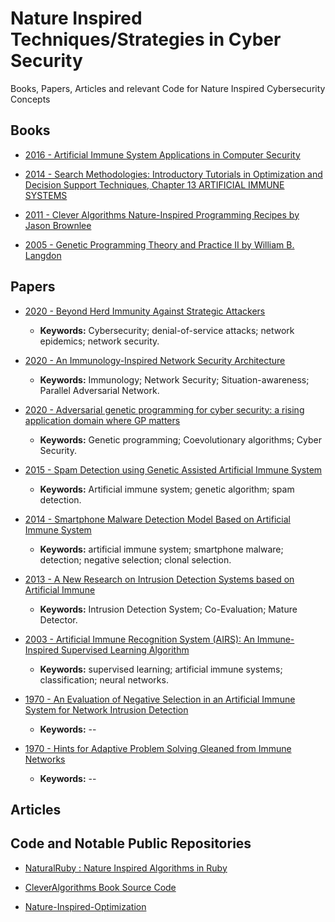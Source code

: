 # Nature Inspired Techniques/Strategies in Cyber Security
Books, Papers, Articles and relevant Code for Nature Inspired Cybersecurity Concepts


## Books
* [2016 - Artificial Immune System Applications in Computer Security](https://github.com/Saket-Upadhyay/Naure-Inspired-Techniques-Strategies-in-Cybersecurity/blob/master/DATA/Books_Chapters/Artificial%20Immune%20System%20Applications%20in%20Computer%20Security%20by%20Ying%20Tan%20(z-lib.org).pdf)
  
 * [2014 - Search Methodologies: Introductory Tutorials in
Optimization and Decision Support Techniques, Chapter 13 ARTIFICIAL IMMUNE SYSTEMS](https://github.com/Saket-Upadhyay/Naure-Inspired-Techniques-Strategies-in-Cybersecurity/blob/master/DATA/Books_Chapters/CH13%20ARTIFICIAL%20IMMUNE%20SYSTEMS.pdf)
 
 
* [2011 - Clever Algorithms Nature-Inspired Programming Recipes by Jason Brownlee](https://github.com/Saket-Upadhyay/Naure-Inspired-Techniques-Strategies-in-Cybersecurity/blob/master/DATA/Books_Chapters/Clever%20Algorithms%20Nature-Inspired%20Programming%20Recipes%20by%20Jason%20Brownlee%20(z-lib.org).pdf)

* [2005 - Genetic Programming
Theory and Practice II by William B. Langdon](https://github.com/Saket-Upadhyay/Naure-Inspired-Techniques-Strategies-in-Cybersecurity/blob/master/DATA/Books_Chapters/Genetic%20Programming%20and%20Data%20Structures%20Genetic%20Programming%20%2B%20Data%20Structures%20Automatic%20Programming%20by%20William%20B.%20Langdon%20(z-lib.org).pdf)

   

   
## Papers
* [2020 - Beyond Herd Immunity Against Strategic Attackers](https://github.com/Saket-Upadhyay/Nature-Inspired-Cybersecurity/blob/master/DATA/Papers/Beyond%20Herd%20Immunity%20Against.pdf)
   * **Keywords:** Cybersecurity; denial-of-service attacks; network epidemics; network security.
   

* [2020 - An Immunology-Inspired Network Security Architecture](https://github.com/Saket-Upadhyay/Nature-Inspired-Cybersecurity/blob/master/DATA/Papers/An%20Immunology-Inspired%20Network%20Security.pdf)
   * **Keywords:** Immunology; Network Security; Situation-awareness; Parallel Adversarial Network.

* [2020 - Adversarial genetic programming for cyber security: a rising application domain where GP matters](https://github.com/Saket-Upadhyay/Nature-Inspired-Cybersecurity/blob/master/DATA/Papers/Adversarial%20genetic%20programming%20for%20cyber%20security.pdf)
   * **Keywords:** Genetic programming; Coevolutionary algorithms; Cyber Security.

* [2015 - Spam Detection using Genetic Assisted Artificial Immune System](https://github.com/Saket-Upadhyay/Nature-Inspired-Cybersecurity/blob/master/DATA/Papers/10.1142_S0218001411009123.pdf)
   * **Keywords:** Artificial immune system; genetic algorithm; spam detection.
   
   
* [2014 - Smartphone Malware Detection Model Based on Artificial Immune System](https://github.com/Saket-Upadhyay/Nature-Inspired-Cybersecurity/blob/master/DATA/Papers/10.1109_cc.2014.7022530.pdf)
   * **Keywords:** artificial immune system; smartphone malware; detection; negative selection; clonal selection.
      
   
* [2013 - A New Research on Intrusion Detection Systems based on Artificial Immune](https://github.com/Saket-Upadhyay/Nature-Inspired-Cybersecurity/blob/master/DATA/Papers/10.4028_www.scientific.net_AMM.380-384.2728.pdf)
   * **Keywords:** Intrusion Detection System; Co-Evaluation; Mature Detector.
      
   
* [2003 - Artificial Immune Recognition System (AIRS): An Immune-Inspired Supervised Learning Algorithm](https://github.com/Saket-Upadhyay/Nature-Inspired-Cybersecurity/blob/master/DATA/Papers/AIRS.pdf)
   * **Keywords:** supervised learning; artificial immune systems; classification; neural networks.
   
* [1970 - An Evaluation of Negative Selection in an Artificial Immune System for Network Intrusion Detection](https://github.com/Saket-Upadhyay/Nature-Inspired-Cybersecurity/blob/master/DATA/Papers/An_Evaluation_of_Negative_Selection_In_A.pdf)
   * **Keywords:** --
   
* [1970 - Hints for Adaptive Problem Solving Gleaned from Immune Networks](https://github.com/Saket-Upadhyay/Nature-Inspired-Cybersecurity/blob/master/DATA/Papers/hints-for-adaptive-problem-solving-gleaned-from-immune-networks.pdf)
   * **Keywords:** --
   
  
   
## Articles


## Code and Notable Public Repositories
* [NaturalRuby : Nature Inspired Algorithms in Ruby](https://github.com/Saket-Upadhyay/NaturalRuby)

* [CleverAlgorithms Book Source Code](https://github.com/clever-algorithms/CleverAlgorithms)

* [Nature-Inspired-Optimization](https://github.com/yuting1214/Nature-Inspired-Optimization)
